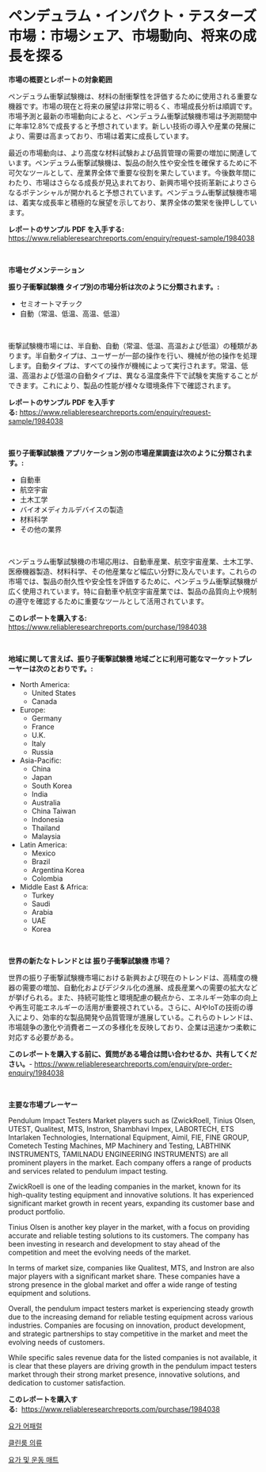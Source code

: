 <p><h1>ペンデュラム・インパクト・テスターズ市場：市場シェア、市場動向、将来の成長を探る</h1></p><p><strong>市場の概要とレポートの対象範囲</strong></p>
<p><p>ペンデュラム衝撃試験機は、材料の耐衝撃性を評価するために使用される重要な機器です。市場の現在と将来の展望は非常に明るく、市場成長分析は順調です。市場予測と最新の市場動向によると、ペンデュラム衝撃試験機市場は予測期間中に年率12.8%で成長すると予想されています。新しい技術の導入や産業の発展により、需要は高まっており、市場は着実に成長しています。</p><p>最近の市場動向は、より高度な材料試験および品質管理の需要の増加に関連しています。ペンデュラム衝撃試験機は、製品の耐久性や安全性を確保するために不可欠なツールとして、産業界全体で重要な役割を果たしています。今後数年間にわたり、市場はさらなる成長が見込まれており、新興市場や技術革新によりさらなるポテンシャルが開かれると予想されています。ペンデュラム衝撃試験機市場は、着実な成長率と積極的な展望を示しており、業界全体の繁栄を後押ししています。</p></p>
<p><strong>レポートのサンプル PDF を入手する:</strong> <a href="https://www.reliableresearchreports.com/enquiry/request-sample/1984038">https://www.reliableresearchreports.com/enquiry/request-sample/1984038</a></p>
<p>&nbsp;</p>
<p><strong>市場セグメンテーション</strong></p>
<p><strong>振り子衝撃試験機 タイプ別の市場分析は次のように分類されます。:</strong></p>
<p><ul><li>セミオートマチック</li><li>自動（常温、低温、高温、低温）</li></ul></p>
<p>&nbsp;</p>
<p><p>衝撃試験機市場には、半自動、自動（常温、低温、高温および低温）の種類があります。半自動タイプは、ユーザーが一部の操作を行い、機械が他の操作を処理します。自動タイプは、すべての操作が機械によって実行されます。常温、低温、高温および低温の自動タイプは、異なる温度条件下で試験を実施することができます。これにより、製品の性能が様々な環境条件下で確認されます。</p></p>
<p><strong>レポートのサンプル PDF を入手する:</strong>&nbsp;<a href="https://www.reliableresearchreports.com/enquiry/request-sample/1984038">https://www.reliableresearchreports.com/enquiry/request-sample/1984038</a></p>
<p>&nbsp;</p>
<p><strong> 振り子衝撃試験機 アプリケーション別の市場産業調査は次のように分類されます。:</strong></p>
<p><ul><li>自動車</li><li>航空宇宙</li><li>土木工学</li><li>バイオメディカルデバイスの製造</li><li>材料科学</li><li>その他の業界</li></ul></p>
<p>&nbsp;</p>
<p><p>ペンデュラム衝撃試験機の市場応用は、自動車産業、航空宇宙産業、土木工学、医療機器製造、材料科学、その他産業など幅広い分野に及んでいます。これらの市場では、製品の耐久性や安全性を評価するために、ペンデュラム衝撃試験機が広く使用されています。特に自動車や航空宇宙産業では、製品の品質向上や規制の遵守を確認するために重要なツールとして活用されています。</p></p>
<p><strong>このレポートを購入する:</strong>&nbsp; <a href="https://www.reliableresearchreports.com/purchase/1984038">https://www.reliableresearchreports.com/purchase/1984038</a></p>
<p>&nbsp;</p>
<p><strong>地域に関して言えば、振り子衝撃試験機 地域ごとに利用可能なマーケットプレーヤーは次のとおりです。:</strong></p>
<p><ul>
    <li>
        North America:
        <ul>
            <li>United States</li>
            <li>Canada</li>
        </ul>
    </li>
    <li>
        Europe:
        <ul>
            <li>Germany</li>
            <li>France</li>
            <li>U.K.</li>
            <li>Italy</li>
            <li>Russia</li>
        </ul>
    </li>
    <li>
        Asia-Pacific:
        <ul>
            <li>China</li>
            <li>Japan</li>
            <li>South Korea</li>
            <li>India</li>
            <li>Australia</li>
            <li>China Taiwan</li>
            <li>Indonesia</li>
            <li>Thailand</li>
            <li>Malaysia</li>
        </ul>
    </li>
    <li>
        Latin America:
        <ul>
            <li>Mexico</li>
            <li>Brazil</li>
            <li>Argentina Korea</li>
            <li>Colombia</li>
        </ul>
    </li>
    <li>
        Middle East & Africa:
        <ul>
            <li>Turkey</li>
            <li>Saudi</li>
            <li>Arabia</li>
            <li>UAE</li>
            <li>Korea</li>
        </ul>
    </li>
    </ul></p>
<p>&nbsp;</p>
<p><strong>世界の新たなトレンドとは 振り子衝撃試験機 市場？</strong></p>
<p><p>世界の振り子衝撃試験機市場における新興および現在のトレンドは、高精度の機器の需要の増加、自動化およびデジタル化の進展、成長産業への需要の拡大などが挙げられる。また、持続可能性と環境配慮の観点から、エネルギー効率の向上や再生可能エネルギーの活用が重要視されている。さらに、AIやIoTの技術の導入により、効率的な製品開発や品質管理が進展している。これらのトレンドは、市場競争の激化や消費者ニーズの多様化を反映しており、企業は迅速かつ柔軟に対応する必要がある。</p></p>
<p><strong>このレポートを購入する前に、質問がある場合は問い合わせるか、共有してください。</strong>- <a href="https://www.reliableresearchreports.com/enquiry/pre-order-enquiry/1984038">https://www.reliableresearchreports.com/enquiry/pre-order-enquiry/1984038</a></p>
<p>&nbsp;</p>
<p><strong>主要な市場プレーヤー</strong></p>
<p><p>Pendulum Impact Testers Market players such as (ZwickRoell, Tinius Olsen, UTEST, Qualitest, MTS, Instron, Shambhavi Impex, LABORTECH, ETS Intarlaken Technologies, International Equipment, Aimil, FIE, FINE GROUP, Cometech Testing Machines, MP Machinery and Testing, LABTHINK INSTRUMENTS, TAMILNADU ENGINEERING INSTRUMENTS) are all prominent players in the market. Each company offers a range of products and services related to pendulum impact testing. </p><p>ZwickRoell is one of the leading companies in the market, known for its high-quality testing equipment and innovative solutions. It has experienced significant market growth in recent years, expanding its customer base and product portfolio.</p><p>Tinius Olsen is another key player in the market, with a focus on providing accurate and reliable testing solutions to its customers. The company has been investing in research and development to stay ahead of the competition and meet the evolving needs of the market.</p><p>In terms of market size, companies like Qualitest, MTS, and Instron are also major players with a significant market share. These companies have a strong presence in the global market and offer a wide range of testing equipment and solutions.</p><p>Overall, the pendulum impact testers market is experiencing steady growth due to the increasing demand for reliable testing equipment across various industries. Companies are focusing on innovation, product development, and strategic partnerships to stay competitive in the market and meet the evolving needs of customers.</p><p>While specific sales revenue data for the listed companies is not available, it is clear that these players are driving growth in the pendulum impact testers market through their strong market presence, innovative solutions, and dedication to customer satisfaction.</p></p>
<p><strong>このレポートを購入する:</strong>&nbsp;&nbsp;<a href="https://www.reliableresearchreports.com/purchase/1984038">https://www.reliableresearchreports.com/purchase/1984038</a></p>
<p><p><a href="https://github.com/darrellockm3ytan895656/Market-Research-Report-List-1/blob/main/172442710886.md">요가 어패럴</a></p><p><a href="https://github.com/oajzkywllm460/Market-Research-Report-List-1/blob/main/996583510887.md">클린룸 의류</a></p><p><a href="https://github.com/Penelolack456456/Market-Research-Report-List-1/blob/main/497793810885.md">요가 및 운동 매트</a></p></p>
